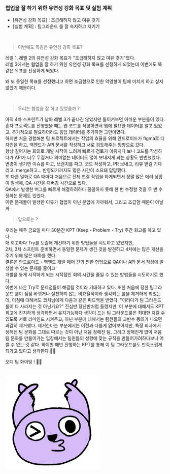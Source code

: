 ### 협업을 잘 하기 위한 유연성 강화 목표 및 실험 계획

- [유연성 강화 목표] : 조급해하지 않고 여유 갖기
- [실험 계획] : 팀그라운드 룰 잘 숙지하고 지키기

<br>

> 이번에도 똑같은 유연성 강화 목표?

레벨 1, 레벨 2의 유연성 강화 목표가 "조급해하지 않고 여유 갖기"였다. <br>
레벨 3에서는 협업을 잘 하기 위한 유연성 강화 목표를 선정하게 되었는데
이번에도 똑같은 목표를 선정하게 되었다.

왜 또 동일한 목표를 선정했냐고 하면 조급함으로 인한 악영향이 팀에 미치게 하고 싶지 않았기 때문이다.

<br>

> 우리는 협업을 잘 하고 있었을까 ?

아직 4차 스프린트가 남아 레벨 3가 끝나진 않았지만 돌이켜보면 아쉬운 부분들이 있다. <br>
혼자 프로젝트를 진행했을 때는 웹 코드를 작성하면서 웹에 필요한 데이터를 알고 있었고, 추가적으로 필요하더라도 응답 데이터를 추가하면 그만이였다. <br>
하지만 처음 경험해본 팀 프로젝트에서는 작업의 효율을 위해 안드로이드가 figma로 디자인을 하고, 백엔드가 API 문서를 작성하고 서로 검토해주는 방향으로 갔다. <br>
항상 길어지는 회의로 개발 시작이 느려져 빠르게 검토가 이뤄지다 보니 코드를 작성하다가 API가 너무 무겁거나 의미없는 데이터도 많이 보내지게 되는 상황도
빈번했었다. <br>
변경이 생기면 이슈를 파고, 브랜치를 파고, 코드 작성하고, PR 보내고, 리뷰 받길 기다리고, merge하고... 반영되기까지도 많은 시간이 소요돼 답답했다. <br>
또 다른 일화로 QA 때마다 처음으로 전체 연결 작업을 하게되면서 정말 많은 에러 상황이 발생해, QA 시간을 디버깅 시간으로 썼다. <br>
QA에서 발생한 버그를 빠르게 해결하려하다 꼼꼼하지 못해 한 번 수정할 것을 두 번 수정하는 문제도 있었다. <br>
이런 문제들이 발생한 이유가 협업이 아닌 분업에 가까워서, 그리고 조급함 때문이 아닐까 <br>

> 앞으로는 ?

우리는 매주 금요일 마다 30분간 KPT (Keep - Problem - Try) 주간 회고를 하고 있다. <br>
매 회고마다 Try를 도출해 개선하기 위한 방법들을 시도하고 있었지만, <br>
2차, 3차 스프린트 준비하면서 동일한 문제가 생긴 것을 발견하고 4차에는 많은 개선을 주기 위해 많은 대화를 했다. <br>
결론은 안드로이드 - 백엔드 개발 페어 간의 찐한 협업으로 QA이나 API 문서 작성에 발생할 수 있는 문제를 줄이고 <br>
개발을 늦게 시작하게 되는 시작점인 회의 시간을 줄일 수 있는 방법들을 시도하기로 했다. <br>
이번에 나온 Try로 문제점들이 해결될 것이라 기대하고 있다.
또한 처음에 정한 팀그라운드 룰이 점점 바뀌거나 실천하지 않는 비효율적이라 생각되는 룰을 제거하게 되었는데, 이점에 대해서도 코치님에게 다음과 같은 피드백을 받았다.
"이러다가 팀 그라운드룰이 다 사라지는 것 아닌가요?" 진심반 장난반처럼 들렸지만, 이 부분에 대해서도 KPT 회고에 진지하게 생각하면서
유지가능하다 생각이 드는 팀 그라운드룰은 최대한 지킬 수 있도록 서로 리마인드 시켜주고, 아닌 부분에 대해서는 팀원들의 과반수 동의가 나오면 과감히 제거했다.
제거한다는 부분에서는 이전과 다를게 없어보이지만, 특정 회사에서 정해진 팀 문화를 그대로 따르는 것이 아닌
처음 정해진 팀, 그리고 정해진게 없이 처음 팀 문화를 만들어가는 입장에서는 팀원들의 성향에 맞는 규칙을 만들어가려하다보니 어쩔 수 없는 것 같다.
하지만 매번 진행하는 KPT를 통해 이 팀 그라운드룰도 만족스럽게 되가고 있다고 생각한다 👍🏻

오디 팀 화이팅 ! 👍🏻

<br>

<img src=오디냥응원PNG.png width="300" height="300"/>

